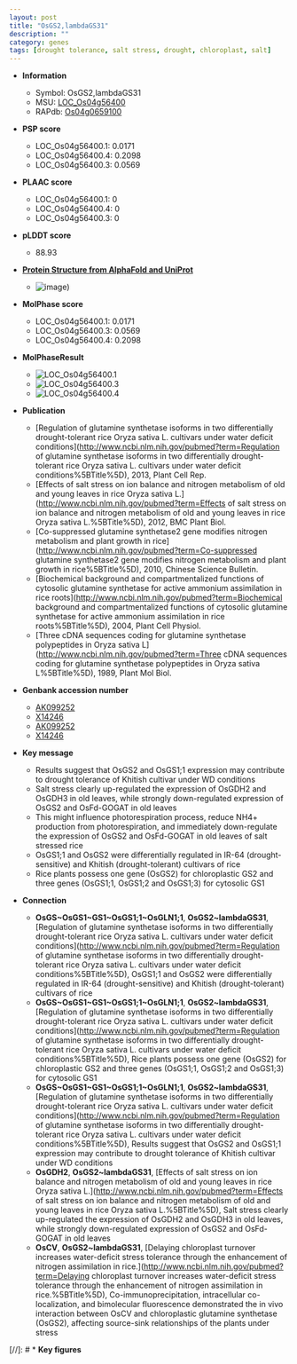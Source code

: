 ```yaml
---
layout: post
title: "OsGS2,lambdaGS31"
description: ""
category: genes
tags: [drought tolerance, salt stress, drought, chloroplast, salt]
---
```


* **Information**  
    + Symbol: OsGS2,lambdaGS31  
    + MSU: [LOC_Os04g56400](http://rice.plantbiology.msu.edu/cgi-bin/ORF_infopage.cgi?orf=LOC_Os04g56400)  
    + RAPdb: [Os04g0659100](http://rapdb.dna.affrc.go.jp/viewer/gbrowse_details/irgsp1?name=Os04g0659100)  

* **PSP score**  
    + LOC_Os04g56400.1: 0.0171 
    + LOC_Os04g56400.4: 0.2098 
    + LOC_Os04g56400.3: 0.0569 

* **PLAAC score**  
    + LOC_Os04g56400.1: 0 
    + LOC_Os04g56400.4: 0 
    + LOC_Os04g56400.3: 0 

* **pLDDT score**
    + 88.93

* **[Protein Structure from AlphaFold and UniProt](https://www.uniprot.org/uniprotkb/P14655/entry#structure)**
    + ![image](https://ricepsp.github.io/images/P/AF-P14655-F1.png))

* **MolPhase score**
    + LOC_Os04g56400.1: 0.0171
    + LOC_Os04g56400.3: 0.0569
    + LOC_Os04g56400.4: 0.2098

* **MolPhaseResult**
    + ![LOC_Os04g56400.1](https://ricepsp.github.io/pictures/LOC_Os04g/LOC_Os04g56400.1.png)
    + ![LOC_Os04g56400.3](https://ricepsp.github.io/pictures/LOC_Os04g/LOC_Os04g56400.3.png)
    + ![LOC_Os04g56400.4](https://ricepsp.github.io/pictures/LOC_Os04g/LOC_Os04g56400.4.png)

* **Publication**  
    + [Regulation of glutamine synthetase isoforms in two differentially drought-tolerant rice Oryza sativa L. cultivars under water deficit conditions](http://www.ncbi.nlm.nih.gov/pubmed?term=Regulation of glutamine synthetase isoforms in two differentially drought-tolerant rice Oryza sativa L. cultivars under water deficit conditions%5BTitle%5D), 2013, Plant Cell Rep.
    + [Effects of salt stress on ion balance and nitrogen metabolism of old and young leaves in rice Oryza sativa L.](http://www.ncbi.nlm.nih.gov/pubmed?term=Effects of salt stress on ion balance and nitrogen metabolism of old and young leaves in rice Oryza sativa L.%5BTitle%5D), 2012, BMC Plant Biol.
    + [Co-suppressed glutamine synthetase2 gene modifies nitrogen metabolism and plant growth in rice](http://www.ncbi.nlm.nih.gov/pubmed?term=Co-suppressed glutamine synthetase2 gene modifies nitrogen metabolism and plant growth in rice%5BTitle%5D), 2010, Chinese Science Bulletin.
    + [Biochemical background and compartmentalized functions of cytosolic glutamine synthetase for active ammonium assimilation in rice roots](http://www.ncbi.nlm.nih.gov/pubmed?term=Biochemical background and compartmentalized functions of cytosolic glutamine synthetase for active ammonium assimilation in rice roots%5BTitle%5D), 2004, Plant Cell Physiol.
    + [Three cDNA sequences coding for glutamine synthetase polypeptides in Oryza sativa L](http://www.ncbi.nlm.nih.gov/pubmed?term=Three cDNA sequences coding for glutamine synthetase polypeptides in Oryza sativa L%5BTitle%5D), 1989, Plant Mol Biol.

* **Genbank accession number**  
    + [AK099252](http://www.ncbi.nlm.nih.gov/nuccore/AK099252)
    + [X14246](http://www.ncbi.nlm.nih.gov/nuccore/X14246)
    + [AK099252](http://www.ncbi.nlm.nih.gov/nuccore/AK099252)
    + [X14246](http://www.ncbi.nlm.nih.gov/nuccore/X14246)

* **Key message**  
    + Results suggest that OsGS2 and OsGS1;1 expression may contribute to drought tolerance of Khitish cultivar under WD conditions
    + Salt stress clearly up-regulated the expression of OsGDH2 and OsGDH3 in old leaves, while strongly down-regulated expression of OsGS2 and OsFd-GOGAT in old leaves
    + This might influence photorespiration process, reduce NH4+ production from photorespiration, and immediately down-regulate the expression of OsGS2 and OsFd-GOGAT in old leaves of salt stressed rice
    + OsGS1;1 and OsGS2 were differentially regulated in IR-64 (drought-sensitive) and Khitish (drought-tolerant) cultivars of rice
    + Rice plants possess one gene (OsGS2) for chloroplastic GS2 and three genes (OsGS1;1, OsGS1;2 and OsGS1;3) for cytosolic GS1

* **Connection**  
    + __OsGS~OsGS1~GS1~OsGS1;1~OsGLN1;1__, __OsGS2~lambdaGS31__, [Regulation of glutamine synthetase isoforms in two differentially drought-tolerant rice Oryza sativa L. cultivars under water deficit conditions](http://www.ncbi.nlm.nih.gov/pubmed?term=Regulation of glutamine synthetase isoforms in two differentially drought-tolerant rice Oryza sativa L. cultivars under water deficit conditions%5BTitle%5D), OsGS1;1 and OsGS2 were differentially regulated in IR-64 (drought-sensitive) and Khitish (drought-tolerant) cultivars of rice
    + __OsGS~OsGS1~GS1~OsGS1;1~OsGLN1;1__, __OsGS2~lambdaGS31__, [Regulation of glutamine synthetase isoforms in two differentially drought-tolerant rice Oryza sativa L. cultivars under water deficit conditions](http://www.ncbi.nlm.nih.gov/pubmed?term=Regulation of glutamine synthetase isoforms in two differentially drought-tolerant rice Oryza sativa L. cultivars under water deficit conditions%5BTitle%5D), Rice plants possess one gene (OsGS2) for chloroplastic GS2 and three genes (OsGS1;1, OsGS1;2 and OsGS1;3) for cytosolic GS1
    + __OsGS~OsGS1~GS1~OsGS1;1~OsGLN1;1__, __OsGS2~lambdaGS31__, [Regulation of glutamine synthetase isoforms in two differentially drought-tolerant rice Oryza sativa L. cultivars under water deficit conditions](http://www.ncbi.nlm.nih.gov/pubmed?term=Regulation of glutamine synthetase isoforms in two differentially drought-tolerant rice Oryza sativa L. cultivars under water deficit conditions%5BTitle%5D), Results suggest that OsGS2 and OsGS1;1 expression may contribute to drought tolerance of Khitish cultivar under WD conditions
    + __OsGDH2__, __OsGS2~lambdaGS31__, [Effects of salt stress on ion balance and nitrogen metabolism of old and young leaves in rice Oryza sativa L.](http://www.ncbi.nlm.nih.gov/pubmed?term=Effects of salt stress on ion balance and nitrogen metabolism of old and young leaves in rice Oryza sativa L.%5BTitle%5D), Salt stress clearly up-regulated the expression of OsGDH2 and OsGDH3 in old leaves, while strongly down-regulated expression of OsGS2 and OsFd-GOGAT in old leaves
    + __OsCV__, __OsGS2~lambdaGS31__, [Delaying chloroplast turnover increases water-deficit stress tolerance through the enhancement of nitrogen assimilation in rice.](http://www.ncbi.nlm.nih.gov/pubmed?term=Delaying chloroplast turnover increases water-deficit stress tolerance through the enhancement of nitrogen assimilation in rice.%5BTitle%5D),  Co-immunoprecipitation, intracellular co-localization, and bimolecular fluorescence demonstrated the in vivo interaction between OsCV and chloroplastic glutamine synthetase (OsGS2), affecting source-sink relationships of the plants under stress

[//]: # * **Key figures**  


